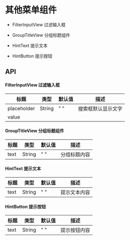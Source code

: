 # 其他菜单组件

- FilterInputView 过滤输入框

- GroupTitleView 分组标题组件

- HintText 提示文本

- HintButton 提示按钮

## API

#### FilterInputView 过滤输入框

| 标题        | 类型   | 默认值 | 描述               |
| ----------- | ------ | ------ | ------------------ |
| placeholder | String | " "    | 搜索框默认显示文字 |
| value       |        |        |                    |

#### GroupTitleView 分组标题组件

| 标题 | 类型   | 默认值 | 描述         |
| ---- | ------ | ------ | ------------ |
| text | String | " "    | 分组标题内容 |

#### HintText 提示文本

| 标题 | 类型   | 默认值 | 描述         |
| ---- | ------ | ------ | ------------ |
| text | String | " "    | 提示文本内容 |

#### HintButton 提示按钮

| 标题 | 类型   | 默认值 | 描述         |
| ---- | ------ | ------ | ------------ |
| text | String | " "    | 提示按钮内容 |
